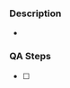 ### Description

<!--- Describe your changes in detail -->

-

### QA Steps

<!--- Please describe in detail how to test your changes -->

- [ ]